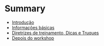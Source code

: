 # Summary

* [Introdução](README.md)
* [Informações básicas](intro/README.md)
* [Diretrizes de treinamento, Dicas e Truques](tips/README.md)
* [Depois do workshop](summary/README.md)
